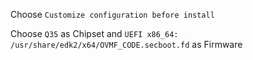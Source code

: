 Choose `Customize configuration before install`

Choose `Q35` as Chipset and `UEFI x86_64: /usr/share/edk2/x64/OVMF_CODE.secboot.fd` as Firmware
